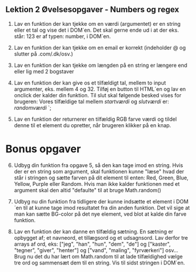 ## Lektion 2 Øvelsesopgaver - Numbers og regex

1. Lav en funktion der kan tjekke om en værdi (argumentet) er en string eller et tal og vise det i DOM´en.
   Det skal gerne ende ud i at der eks. står: 123 er af typen: number, i DOM´en.

2. Lav en funktion der kan tjekke om en email er korrekt (indeholder @ og slutter på .com/.dk/osv.)

3. Lav en funktion der kan tjekke om længden på en string er længere end eller lig med 2 bogstaver

4. Lav en funktion der kan give os et tilfældigt tal, mellem to input argumenter, eks. mellem 4 og 32. Tilføj en button til HTML´en og lav en onclick der kalder din funktion. Til slut skal følgende besked vises for brugeren: Vores tilfældige tal mellem _startværdi_ og _slutværdi_ er: _randomværdi_ `;

5. Lav en funktion der returnerer en tilfældig RGB farve værdi og tildel denne til et element du opretter, når brugeren klikker på en knap.

# Bonus opgaver

6. Udbyg din funktion fra opgave 5, så den kan tage imod en string. Hvis der er en string som argument, skal funktionen kunne "læse" hvad der står i stringen og sætte farven på dit element til enten:
   Red, Green, Blue, Yellow, Purple eller Random.
   Hvis man ikke kalder funktionen med et argument skal den altid "defaulte" til at bruge Math.random()

7. Udbyg nu din funktion fra tidligere der kunne indsætte et element i DOM´en til at kunne tage imod resultatet fra din anden funktion. Det vil sige at man kan sætte BG-color på det nye element, ved blot at kalde din farve funktion.

8. Lav en funktion der kan danne en tilfældig sætning. En sætning er opbygget af;
   et navneord, et tillægsord og et udsagnsord. Lav derfor tre arrays af ord,
   eks: ["jeg", "han", "hun", "dem", "de"] og ["kaster", "tegner", "giver", "henter"] og ["vand", "maling", "fyrværkeri"] osv... Brug nu det du har lært om Math.random til at lade tilfældighed vælge tre ord og sammensæt dem til en string. Vis til sidst stringen i DOM´en.

